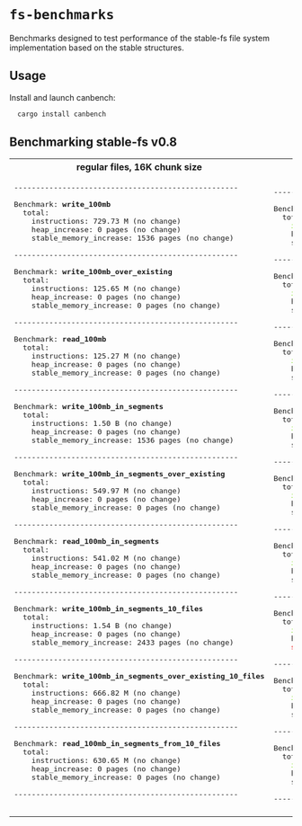 # `fs-benchmarks`

Benchmarks designed to test performance of the stable-fs file system implementation based on the stable structures.

## Usage

Install and launch canbench:
```bash
  cargo install canbench
```

## Benchmarking stable-fs v0.8
<table>
<tr>
<th> regular files, 16K chunk size </th>
<th> mounted memory files </th>
</tr>
<tr>
<td>


<pre>---------------------------------------------------

Benchmark: <b>write_100mb</b>
  total:
    instructions: 729.73 M (no change)
    heap_increase: 0 pages (no change)
    stable_memory_increase: 1536 pages (no change)

---------------------------------------------------

Benchmark: <b>write_100mb_over_existing</b>
  total:
    instructions: 125.65 M (no change)
    heap_increase: 0 pages (no change)
    stable_memory_increase: 0 pages (no change)

---------------------------------------------------

Benchmark: <b>read_100mb</b>
  total:
    instructions: 125.27 M (no change)
    heap_increase: 0 pages (no change)
    stable_memory_increase: 0 pages (no change)

---------------------------------------------------

Benchmark: <b>write_100mb_in_segments</b>
  total:
    instructions: 1.50 B (no change)
    heap_increase: 0 pages (no change)
    stable_memory_increase: 1536 pages (no change)

---------------------------------------------------

Benchmark: <b>write_100mb_in_segments_over_existing</b>
  total:
    instructions: 549.97 M (no change)
    heap_increase: 0 pages (no change)
    stable_memory_increase: 0 pages (no change)

---------------------------------------------------

Benchmark: <b>read_100mb_in_segments</b>
  total:
    instructions: 541.02 M (no change)
    heap_increase: 0 pages (no change)
    stable_memory_increase: 0 pages (no change)

---------------------------------------------------

Benchmark: <b>write_100mb_in_segments_10_files</b>
  total:
    instructions: 1.54 B (no change)
    heap_increase: 0 pages (no change)
    stable_memory_increase: 2433 pages (no change)

---------------------------------------------------

Benchmark: <b>write_100mb_in_segments_over_existing_10_files</b>
  total:
    instructions: 666.82 M (no change)
    heap_increase: 0 pages (no change)
    stable_memory_increase: 0 pages (no change)

---------------------------------------------------

Benchmark: <b>read_100mb_in_segments_from_10_files</b>
  total:
    instructions: 630.65 M (no change)
    heap_increase: 0 pages (no change)
    stable_memory_increase: 0 pages (no change)

---------------------------------------------------

</pre>


</td>
<td>

<pre>---------------------------------------------------

Benchmark: <b>write_100mb</b>
  total:
    <font color="#8AE234"><b>instructions: 124.45 M (improved by 90.55%)</b></font>
    heap_increase: 0 pages (no change)
    stable_memory_increase: 1536 pages (no change)

---------------------------------------------------

Benchmark: <b>write_100mb_over_existing</b>
  total:
    <font color="#8AE234"><b>instructions: 100.01 M (improved by 29.93%)</b></font>
    heap_increase: 0 pages (no change)
    stable_memory_increase: 0 pages (no change)

---------------------------------------------------

Benchmark: <b>read_100mb</b>
  total:
    <font color="#8AE234"><b>instructions: 100.02 M (improved by 29.74%)</b></font>
    heap_increase: 0 pages (no change)
    stable_memory_increase: 0 pages (no change)

---------------------------------------------------

Benchmark: <b>write_100mb_in_segments</b>
  total:
    <font color="#8AE234"><b>instructions: 918.28 M (improved by 59.34%)</b></font>
    heap_increase: 0 pages (no change)
    stable_memory_increase: 1536 pages (no change)

---------------------------------------------------

Benchmark: <b>write_100mb_in_segments_over_existing</b>
  total:
    <font color="#8AE234"><b>instructions: 519.91 M (improved by 20.73%)</b></font>
    heap_increase: 0 pages (no change)
    stable_memory_increase: 0 pages (no change)

---------------------------------------------------

Benchmark: <b>read_100mb_in_segments</b>
  total:
    <font color="#8AE234"><b>instructions: 476.11 M (improved by 23.33%)</b></font>
    heap_increase: 0 pages (no change)
    stable_memory_increase: 0 pages (no change)

---------------------------------------------------

Benchmark: <b>write_100mb_in_segments_10_files</b>
  total:
    <font color="#8AE234"><b>instructions: 1.11 B (improved by 51.48%)</b></font>
    heap_increase: 0 pages (no change)
    <font color="#EF2929"><b>stable_memory_increase: 3585 pages (regressed by 47.35%)</b></font>

---------------------------------------------------

Benchmark: <b>write_100mb_in_segments_over_existing_10_files</b>
  total:
    <font color="#8AE234"><b>instructions: 699.55 M (improved by 14.62%)</b></font>
    heap_increase: 0 pages (no change)
    stable_memory_increase: 0 pages (no change)

---------------------------------------------------

Benchmark: <b>read_100mb_in_segments_from_10_files</b>
  total:
    <font color="#8AE234"><b>instructions: 655.03 M (improved by 11.11%)</b></font>
    heap_increase: 0 pages (no change)
    stable_memory_increase: 0 pages (no change)

---------------------------------------------------
</pre>


</td>
</tr>
</table>



